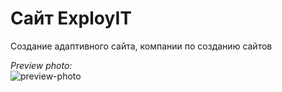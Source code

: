 # Сайт ExployIT
Создание адаптивного сайта, компании по созданию сайтов

*Preview photo:* <br> ![preview-photo](https://user-images.githubusercontent.com/90089376/152644456-6b77d5e7-11a5-4135-a66a-e9ed39c2b796.png)
